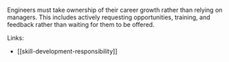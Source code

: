 Engineers must take ownership of their career growth rather than relying on managers. This includes actively requesting opportunities, training, and feedback rather than waiting for them to be offered.

Links: 

- [[skill-development-responsibility]]
